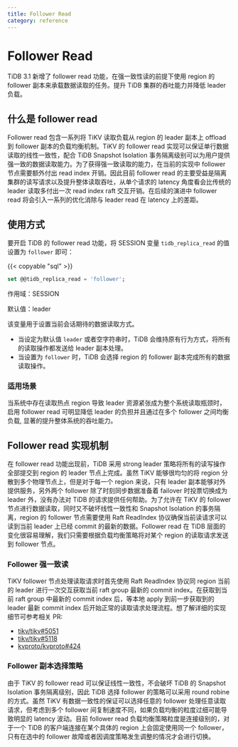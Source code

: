 ```yaml
---
title: Follower Read
category: reference
---
```


# Follower Read

TiDB 3.1 新增了 follower read 功能，在强一致性读的前提下使用 region 的 follower 副本来承载数据读取的任务。提升 TiDB 集群的吞吐能力并降低 leader 负载。

## 什么是 follower read

Follower read 包含一系列将 TiKV 读取负载从 region 的 leader 副本上 offload 到 follower 副本的负载均衡机制。TiKV 的 follower read 实现可以保证单行数据读取的线性一致性，配合 TiDB Snapshot Isolation 事务隔离级别可以为用户提供强一致的数据读取能力。为了获得强一致读取的能力，在当前的实现中 follower 节点需要额外付出 read index 开销。因此目前 follower read 的主要受益是隔离集群的读写请求以及提升整体读取吞吐，从单个请求的 latency 角度看会比传统的 leader 读取多付出一次 read index raft 交互开销。在后续的演进中 follower read 将会引入一系列的优化消除与 leader read 在 latency 上的差距。

## 使用方式

要开启 TiDB 的 follower read 功能，将 SESSION 变量 `tidb_replica_read` 的值设置为 `follower` 即可：

{{< copyable "sql" >}}

```sql
set @@tidb_replica_read = 'follower';
```

作用域：SESSION

默认值：leader

该变量用于设置当前会话期待的数据读取方式。

- 当设定为默认值 `leader` 或者空字符串时，TiDB 会维持原有行为方式，将所有的读取操作都发送给 leader 副本处理。
- 当设置为 `follower` 时，TiDB 会选择 region 的 follower 副本完成所有的数据读取操作。

### 适用场景

当系统中存在读取热点 region 导致 leader 资源紧张成为整个系统读取瓶颈时，启用 follower read 可明显降低 leader 的负担并且通过在多个 follower 之间均衡负载, 显著的提升整体系统的吞吐能力。

## Follower read 实现机制

在 follower read 功能出现前，TiDB 采用 strong leader 策略将所有的读写操作全部提交到 region 的 leader 节点上完成。虽然 TiKV 能够很均匀的将 region 分散到多个物理节点上，但是对于每一个 region 来说，只有 leader 副本能够对外提供服务，另外两个 follower 除了时刻同步数据准备着 failover 时投票切换成为 leader 外，没有办法对 TiDB 的请求提供任何帮助。为了允许在 TiKV 的 follower 节点进行数据读取，同时又不破坏线性一致性和 Snapshot Isolation 的事务隔离，region 的 follower 节点需要使用 Raft ReadIndex 协议确保当前读请求可以读到当前 leader 上已经 commit 的最新的数据。Follower read 在 TiDB 层面的变化很容易理解，我们只需要根据负载均衡策略将对某个 region 的读取请求发送到 follower 节点。

### Follower 强一致读

TiKV follower 节点处理读取请求时首先使用 Raft ReadIndex 协议同 region 当前的 leader 进行一次交互获取当前 raft group 最新的 commit index。在获取到当前 raft group 中最新的 commit index 后，等本地 apply 到前一步获取到的 leader 最新 commit index 后开始正常的读取请求处理流程。想了解详细的实现细节可参考相关 PR:

- [tikv/tikv#5051](https://github.com/tikv/tikv/pull/5051)
- [tikv/tikv#5118](https://github.com/tikv/tikv/pull/5118)
- [kvproto/kvproto#424](https://github.com/pingcap/kvproto/pull/424)

### Follower 副本选择策略

由于 TiKV 的 follower read 可以保证线性一致性，不会破坏 TiDB 的 Snapshot Isolation 事务隔离级别，因此 TiDB 选择 follower 的策略可以采用 round robine 的方式。虽然 TiKV 有数据一致性的保证可以选择任意的 follower 处理任意读取请求，但考虑到多个 follower 间复制速度不同，如果负载均衡的粒度过细可能导致明显的 latency 波动。目前 follower read 负载均衡策略粒度是连接级别的，对于一个 TiDB 的客户端连接在某个具体的 region 上会固定使用同一个 follower，只有在选中的 follower 故障或者因调度策略发生调整的情况才会进行切换。
